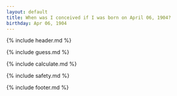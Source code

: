 ```yaml
---
layout: default
title: When was I conceived if I was born on April 06, 1904?
birthday: Apr 06, 1904
---
```


{% include header.md %}

{% include guess.md %}

{% include calculate.md %}

{% include safety.md %}

{% include footer.md %}



